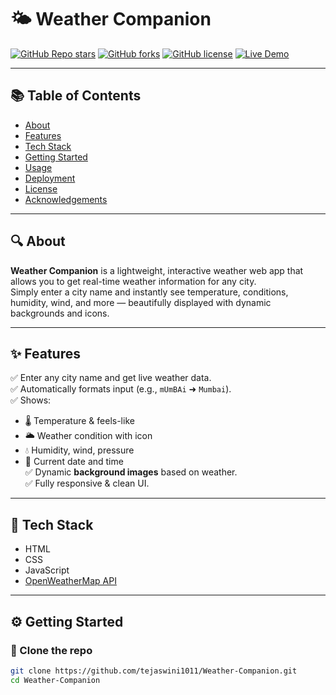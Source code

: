 # 🌤️ Weather Companion

[![GitHub Repo stars](https://img.shields.io/github/stars/tejaswini1011/Weather-Companion?style=social)](https://github.com/tejaswini1011/Weather-Companion/stargazers)
[![GitHub forks](https://img.shields.io/github/forks/tejaswini1011/Weather-Companion?style=social)](https://github.com/tejaswini1011/Weather-Companion/network/members)
[![GitHub license](https://img.shields.io/github/license/tejaswini1011/Weather-Companion)](https://github.com/tejaswini1011/Weather-Companion/blob/main/LICENSE)
[![Live Demo](https://img.shields.io/badge/Demo-Live-green)](https://tejaswini1011.github.io/Weather-Companion/)

---

## 📚 Table of Contents
- [About](#-about)
- [Features](#-features)
- [Tech Stack](#-tech-stack)
- [Getting Started](#-getting-started)
- [Usage](#-usage)
- [Deployment](#-deployment)
- [License](#-license)
- [Acknowledgements](#-acknowledgements)

---

## 🔍 About

**Weather Companion** is a lightweight, interactive weather web app that allows you to get real-time weather information for any city.  
Simply enter a city name and instantly see temperature, conditions, humidity, wind, and more — beautifully displayed with dynamic backgrounds and icons.

---

## ✨ Features

✅ Enter any city name and get live weather data.  
✅ Automatically formats input (e.g., `mUmBAi` ➜ `Mumbai`).  
✅ Shows:
- 🌡 Temperature & feels-like
- 🌥 Weather condition with icon
- 💧 Humidity, wind, pressure
- 📅 Current date and time  
✅ Dynamic **background images** based on weather.  
✅ Fully responsive & clean UI.

---

## 🚀 Tech Stack

- HTML
- CSS
- JavaScript
- [OpenWeatherMap API](https://openweathermap.org/api)

---

## ⚙️ Getting Started

### 🔄 Clone the repo
```bash
git clone https://github.com/tejaswini1011/Weather-Companion.git
cd Weather-Companion
